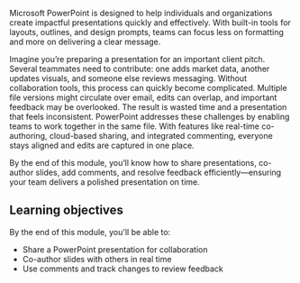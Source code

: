 Microsoft PowerPoint is designed to help individuals and organizations create impactful presentations quickly and effectively. With built-in tools for layouts, outlines, and design prompts, teams can focus less on formatting and more on delivering a clear message.  

Imagine you’re preparing a presentation for an important client pitch. Several teammates need to contribute: one adds market data, another updates visuals, and someone else reviews messaging. Without collaboration tools, this process can quickly become complicated. Multiple file versions might circulate over email, edits can overlap, and important feedback may be overlooked. The result is wasted time and a presentation that feels inconsistent. PowerPoint addresses these challenges by enabling teams to work together in the same file. With features like real-time co-authoring, cloud-based sharing, and integrated commenting, everyone stays aligned and edits are captured in one place.  

By the end of this module, you’ll know how to share presentations, co-author slides, add comments, and resolve feedback efficiently—ensuring your team delivers a polished presentation on time.  

## Learning objectives

By the end of this module, you'll be able to:

- Share a PowerPoint presentation for collaboration  
- Co-author slides with others in real time  
- Use comments and track changes to review feedback

